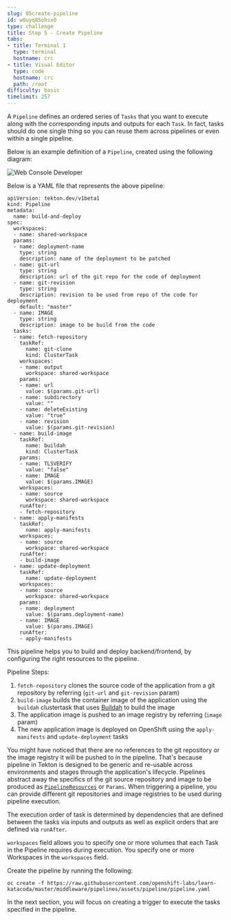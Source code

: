 ```yaml
---
slug: 05create-pipeline
id: w0uyq85ohsx0
type: challenge
title: Step 5 - Create Pipeline
tabs:
- title: Terminal 1
  type: terminal
  hostname: crc
- title: Visual Editor
  type: code
  hostname: crc
  path: /root
difficulty: basic
timelimit: 257
---
```

A `Pipeline` defines an ordered series of `Tasks` that you want to execute along with the corresponding inputs and outputs for each `Task`. In fact, tasks should do one single thing so you can reuse them across pipelines or even within a single pipeline.

Below is an example definition of a `Pipeline`, created using the following diagram:

![Web Console Developer](https://raw.githubusercontent.com/openshift-instruqt/instruqt/master/assets/middleware/pipelines/pipeline-diagram.png)

Below is a YAML file that represents the above pipeline:

```
apiVersion: tekton.dev/v1beta1
kind: Pipeline
metadata:
  name: build-and-deploy
spec:
  workspaces:
  - name: shared-workspace
  params:
  - name: deployment-name
    type: string
    description: name of the deployment to be patched
  - name: git-url
    type: string
    description: url of the git repo for the code of deployment
  - name: git-revision
    type: string
    description: revision to be used from repo of the code for deployment
    default: "master"
  - name: IMAGE
    type: string
    description: image to be build from the code
  tasks:
  - name: fetch-repository
    taskRef:
      name: git-clone
      kind: ClusterTask
    workspaces:
    - name: output
      workspace: shared-workspace
    params:
    - name: url
      value: $(params.git-url)
    - name: subdirectory
      value: ""
    - name: deleteExisting
      value: "true"
    - name: revision
      value: $(params.git-revision)
  - name: build-image
    taskRef:
      name: buildah
      kind: ClusterTask
    params:
    - name: TLSVERIFY
      value: "false"
    - name: IMAGE
      value: $(params.IMAGE)
    workspaces:
    - name: source
      workspace: shared-workspace
    runAfter:
    - fetch-repository
  - name: apply-manifests
    taskRef:
      name: apply-manifests
    workspaces:
    - name: source
      workspace: shared-workspace
    runAfter:
    - build-image
  - name: update-deployment
    taskRef:
      name: update-deployment
    workspaces:
    - name: source
      workspace: shared-workspace
    params:
    - name: deployment
      value: $(params.deployment-name)
    - name: IMAGE
      value: $(params.IMAGE)
    runAfter:
    - apply-manifests
```

This pipeline helps you to build and deploy backend/frontend, by configuring the right resources to the pipeline.

Pipeline Steps:

  1. `fetch-repository` clones the source code of the application from a git repository by referring (`git-url` and `git-revision` param)
  2. `build-image` builds the container image of the application using the `buildah` clustertask
  that uses [Buildah](https://buildah.io/) to build the image
  3. The application image is pushed to an image registry by referring (`image` param)
  4. The new application image is deployed on OpenShift using the `apply-manifests` and `update-deployment` tasks

You might have noticed that there are no references to the git repository or the image registry it will be pushed to in the pipeline. That's because pipeline in Tekton is designed to be generic and re-usable across environments and stages through the application's lifecycle. Pipelines abstract away the specifics of the git
source repository and image to be produced as [`PipelineResources`](https://tekton.dev/docs/pipelines/resources) or `Params`. When triggering a pipeline, you can provide different git repositories and image registries to be used during pipeline execution.

The execution order of task is determined by dependencies that are defined between the tasks via inputs and outputs as well as explicit orders that are defined via `runAfter`.

`workspaces` field allows you to specify one or more volumes that each Task in the Pipeline requires during execution. You specify one or more Workspaces in the `workspaces` field.

Create the pipeline by running the following:

```
oc create -f https://raw.githubusercontent.com/openshift-labs/learn-katacoda/master/middleware/pipelines/assets/pipeline/pipeline.yaml
```

In the next section, you will focus on creating a trigger to execute the tasks specified in the pipeline.